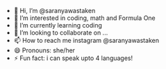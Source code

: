 - 👋 Hi, I’m @saranyawastaken
- 👀 I’m interested in coding, math and Formula One
- 🌱 I’m currently learning coding
- 💞️ I’m looking to collaborate on ...
- 📫 How to reach me instagram @saranyawastaken
- 😄 Pronouns: she/her
- ⚡ Fun fact: i can speak upto 4 languages!

<!---
saranyawastaken/saranyawastaken is a ✨ special ✨ repository because its `README.md` (this file) appears on your GitHub profile.
You can click the Preview link to take a look at your changes.
--->
